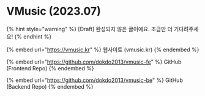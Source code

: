 # VMusic (2023.07)

{% hint style="warning" %}
\[Draft] 완성되지 않은 글이에요. 조금만 더 기다려주세요!
{% endhint %}



{% embed url="https://vmusic.kr" %}
웹사이트 (vmusic.kr)
{% endembed %}

{% embed url="https://github.com/dokdo2013/vmusic-fe" %}
GitHub (Frontend Repo)
{% endembed %}

{% embed url="https://github.com/dokdo2013/vmusic-be" %}
GitHub (Backend Repo)
{% endembed %}
